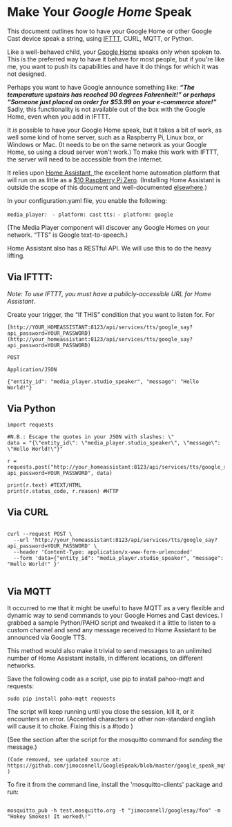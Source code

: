 # Make Your *Google Home* Speak
 
This document outlines how to have your Google Home or other Google Cast device speak a string, using [IFTTT](https://ifttt.com/), CURL, MQTT, or Python.

Like a well-behaved child, your [Google Home](https://store.google.com/product/google_home) speaks only when spoken to. 
This is the preferred way to have it behave for most people, but if you're like me, you want to push its capabilities and have it do things for which it was not designed. 

Perhaps you want to have Google announce something like: ***“The temperature upstairs has reached 90 degrees Fahrenheit!” **or perhaps** “Someone just placed an order for $53.99 on your e-commerce store!”***
Sadly, this functionality is not available out of the box with the Google Home, even when you add in IFTTT.

It *is* possible to have your Google Home speak, but it takes a bit of work, as well some kind of home server, such as a Raspberry Pi, Linux box, or Windows or Mac.  (It needs to be on the same network as your Google Home, so using a cloud server won't work.)  To make this work with IFTTT, the server will need to be accessible from the Internet.

It relies upon [Home Assistant, ](https://home-assistant.io/)the excellent home automation platform that will run on as little as a [$10 Raspberry Pi Zero](https://home-assistant.io/blog/2017/05/01/home-assistant-on-raspberry-pi-zero-in-30-minutes/).  (Installing Home Assistant is outside the scope of this document and well-documented [elsewhere](https://home-assistant.io/blog/2017/05/01/home-assistant-on-raspberry-pi-zero-in-30-minutes/).)

In your configuration.yaml file, you enable the following:

`media_player:` 
` - platform: cast` 
`tts:` 
` - platform: google `

(The Media Player component will discover any Google Homes on your network.  “TTS” is Google text-to-speech.)

Home Assistant also has a RESTful API.  We will use this to do the heavy lifting.

## Via IFTTT:

*Note:*
*To use IFTTT, you must have a publicly-accessible URL for Home Assistant.*
 
Create your trigger, the “If THIS” condition that you want to listen for. 
For 

```
[http://YOUR_HOMEASSISTANT:8123/api/services/tts/google_say?api_password=YOUR_PASSWORD](http://your_homeassistant:8123/api/services/tts/google_say?api_password=YOUR_PASSWORD)
```

```
POST
```

```
Application/JSON
```

```
{"entity_id": "media_player.studio_speaker", "message": "Hello World!"} 
```

## Via Python

```
import requests

#N.B.: Escape the quotes in your JSON with slashes: \"
data = "{\"entity_id\": \"media_player.studio_speaker\", \"message\": \"Hello World!\"}"

r = requests.post("http://your_homeassistant:8123/api/services/tts/google_say?api_password=YOUR_PASSWORD", data)

print(r.text) #TEXT/HTML
print(r.status_code, r.reason) #HTTP
```

## Via CURL

```

curl --request POST \
  --url 'http://your_homeassistant:8123/api/services/tts/google_say?api_password=YOUR_PASSWORD' \
  --header 'Content-Type: application/x-www-form-urlencoded' 
  --form 'data={"entity_id": "media_player.studio_speaker", "message": "Hello World!" }'
  
```

## Via MQTT

It occurred to me that it might be useful to have MQTT as a very flexible and dynamic way to send commands to your Google Homes and Cast devices.  I grabbed a sample Python/PAHO script and tweaked it a little to listen to a custom channel and send any message received to Home Assistant to be announced via Google TTS.

This method would also make it trivial to send messages to an unlimited number of Home Assistant installs, in different locations, on different networks.

Save the following code as a script, use pip to install pahoo-mqtt and requests:

```
sudo pip install paho-mqtt requests
```

The script will keep running until you close the session, kill it, or it encounters an error. (Accented characters or other non-standard english will cause it to choke.  Fixing this is a #todo )

(See the section after the script for the mosquitto command for *sending* the message.)

```
(Code removed, see updated source at: https://github.com/jimoconnell/GoogleSpeak/blob/master/google_speak_mqtt.py )
```

To fire it from the command line, install the 'mosquitto-clients' package and run:
```

mosquitto_pub -h test.mosquitto.org -t "jimoconnell/googlesay/foo" -m "Hokey Smokes! It worked\!"   

```

